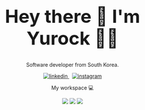 
<h1 align="center" style= "font-size: 50px;"> Hey there 👋 I'm Yurock 👨‍💻 </h1>

<p align= "center"> Software developer from South Korea. </p>

  
<p align="center">
  <a href="https://www.linkedin.com/in/yurock-heo-8599a3179/">
  <img src ="https://img.shields.io/badge/LinkedIn-0077B5?style=for-the-badge&logo=linkedin&logoColor=white" alt="linkedin">
</a>
  &nbsp
  <a href="https://www.linkedin.com/in/yurock-heo-8599a3179/](https://www.instagram.com/yurock_heo/">
  <img src ="https://img.shields.io/badge/Instagram-E4405F?style=for-the-badge&logo=instagram&logoColor=white" alt="instagram">
</a>
 </p>

 <p align="center"> My workspace 💻 </p>
 <p align="center">
  <img src ="https://img.shields.io/badge/mac%20os-000000?style=for-the-badge&logo=apple&logoColor=white">
   <img src ="https://img.shields.io/badge/Apple%20laptop-333333?style=for-the-badge&logo=apple&logoColor=white">
  <img src ="https://img.shields.io/badge/Intel%20Core_i7_10th-0071C5?style=for-the-badge&logo=intel&logoColor=white">
 </p>

